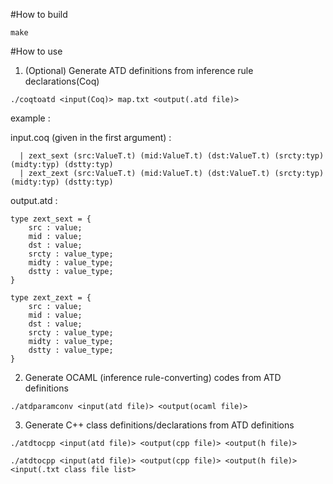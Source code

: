 #How to build

`make`

#How to use

1. (Optional) Generate ATD definitions from inference rule declarations(Coq)

`./coqtoatd <input(Coq)> map.txt <output(.atd file)>`

example : 

input.coq (given in the first argument) :

```
  | zext_sext (src:ValueT.t) (mid:ValueT.t) (dst:ValueT.t) (srcty:typ) (midty:typ) (dstty:typ)
  | zext_zext (src:ValueT.t) (mid:ValueT.t) (dst:ValueT.t) (srcty:typ) (midty:typ) (dstty:typ)
```

output.atd :

```
type zext_sext = {
    src : value;
    mid : value;
    dst : value;
    srcty : value_type;
    midty : value_type;
    dstty : value_type;
}

type zext_zext = {
    src : value;
    mid : value;
    dst : value;
    srcty : value_type;
    midty : value_type;
    dstty : value_type;
}
```

2. Generate OCAML (inference rule-converting) codes from ATD definitions

`./atdparamconv <input(atd file)> <output(ocaml file)>`

3. Generate C++ class definitions/declarations from ATD definitions

`./atdtocpp <input(atd file)> <output(cpp file)> <output(h file)>`

`./atdtocpp <input(atd file)> <output(cpp file)> <output(h file)> <input(.txt class file list>`


